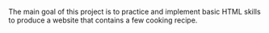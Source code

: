 The main goal of this project is to practice and implement basic HTML skills to produce a website that contains a few cooking recipe.